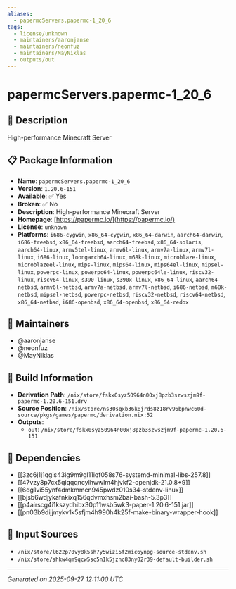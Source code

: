 ```yaml
---
aliases:
  - papermcServers.papermc-1_20_6
tags:
  - license/unknown
  - maintainers/aaronjanse
  - maintainers/neonfuz
  - maintainers/MayNiklas
  - outputs/out
---
```


# papermcServers.papermc-1_20_6

## 📝 Description

High-performance Minecraft Server

## 📋 Package Information

- **Name**: `papermcServers.papermc-1_20_6`
- **Version**: `1.20.6-151`
- **Available**: ✅ Yes
- **Broken**: ✅ No
- **Description**: High-performance Minecraft Server
- **Homepage**: [https://papermc.io/](https://papermc.io/)
- **License**: `unknown`
- **Platforms**: `i686-cygwin`, `x86_64-cygwin`, `x86_64-darwin`, `aarch64-darwin`, `i686-freebsd`, `x86_64-freebsd`, `aarch64-freebsd`, `x86_64-solaris`, `aarch64-linux`, `armv5tel-linux`, `armv6l-linux`, `armv7a-linux`, `armv7l-linux`, `i686-linux`, `loongarch64-linux`, `m68k-linux`, `microblaze-linux`, `microblazeel-linux`, `mips-linux`, `mips64-linux`, `mips64el-linux`, `mipsel-linux`, `powerpc-linux`, `powerpc64-linux`, `powerpc64le-linux`, `riscv32-linux`, `riscv64-linux`, `s390-linux`, `s390x-linux`, `x86_64-linux`, `aarch64-netbsd`, `armv6l-netbsd`, `armv7a-netbsd`, `armv7l-netbsd`, `i686-netbsd`, `m68k-netbsd`, `mipsel-netbsd`, `powerpc-netbsd`, `riscv32-netbsd`, `riscv64-netbsd`, `x86_64-netbsd`, `i686-openbsd`, `x86_64-openbsd`, `x86_64-redox`
## 👥 Maintainers

- @aaronjanse
- @neonfuz
- @MayNiklas


## 🔧 Build Information

- **Derivation Path**: `/nix/store/fskx0syz50964n00xj8pzb3szwszjm9f-papermc-1.20.6-151.drv`
- **Source Position**: `/nix/store/ns30sqxb36k8jrds8z18rv96bpnwc60d-source/pkgs/games/papermc/derivation.nix:52`
- **Outputs**:
  - `out`:  `/nix/store/fskx0syz50964n00xj8pzb3szwszjm9f-papermc-1.20.6-151`

## 🔗 Dependencies

- [[3zc6j1j1qgis43ig9m9gl11iqf058s76-systemd-minimal-libs-257.8]]
- [[47vzy8p7cx5qiqqqncylhwwlm4hjvkf2-openjdk-21.0.8+9]]
- [[6dg1vi55ynf4dmkmmcn945pwdz010s34-stdenv-linux]]
- [[bjsb6wdjykafnkixq156qdvmxhsm2bai-bash-5.3p3]]
- [[p4airscg4i1kszydhibx30p11wsb5wk3-paper-1.20.6-151.jar]]
- [[pn03b9dijjmykv1k5sfjm4h990h4k25f-make-binary-wrapper-hook]]

## 📁 Input Sources

- `/nix/store/l622p70vy8k5sh7y5wizi5f2mic6ynpg-source-stdenv.sh`
- `/nix/store/shkw4qm9qcw5sc5n1k5jznc83ny02r39-default-builder.sh`

---
*Generated on 2025-09-27 12:11:00 UTC*
